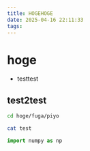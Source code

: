 ```yaml
---
title: HOGEHOGE
date: 2025-04-16 22:11:33
tags:
---
```


# hoge

* testtest


## test2test


```bash
cd hoge/fuga/piyo

cat test
```

```python
import numpy as np
```
